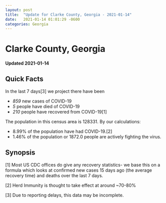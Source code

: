 ```yaml
---
layout: post
title:  "Update for Clarke County, Georgia - 2021-01-14"
date:   2021-01-14 01:01:29 -0600
categories: Georgia
---
```


# Clarke County, Georgia
#### Updated 2021-01-14

## Quick Facts

In the last 7 days[3] we project there have been
- *859* new cases of COVID-19
- *5* people have died of COVID-19
- *210* people have recovered from COVID-19[1]

The population in this census area is 128331. By our calculations:
- 8.99% of the population have had COVID-19.[2]
- 1.46% of the population or 1872.0 people are actively fighting the virus.

## Synopsis




[1] Most US CDC offices do give any recovery statistics- we base this on a formula which looks at confirmed new cases
15 days ago (the average recovery time) and deaths over the last 7 days.

[2] Herd Immunity is thought to take effect at around ~70-80%

[3] Due to reporting delays, this data may be incomplete.
 
    